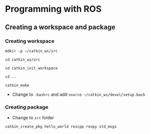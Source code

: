 # Programming with ROS

## Creating a workspace and package

### Creating workspace

`mdkir -p ~/catkin_ws/src`

`cd catkin_ws/src`

`cd catkin_init_workspace`

`cd ..`

`catkin_make`

* Change to `.bashrc` and add `source ~/catkin_ws/devel/setup.bash`

### Creating package

* Change to `src` folder

`catkin_create_pkg hello_world roscpp rospy std_msgs`
